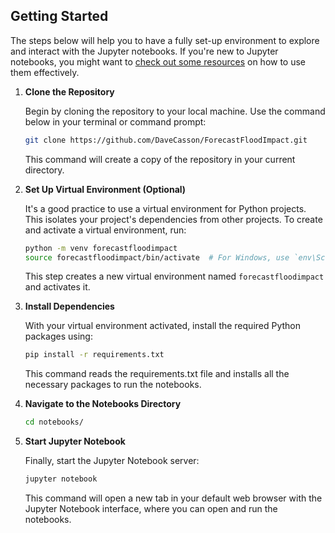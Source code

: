 
## Getting Started

The steps below will help you to have a fully set-up environment to explore and interact with the Jupyter notebooks. If you're new to Jupyter notebooks, you might want to [check out some resources](https://jupyter.org/) on how to use them effectively.

1. **Clone the Repository**

    Begin by cloning the repository to your local machine. Use the command below in your terminal or command prompt:
   ```bash
   git clone https://github.com/DaveCasson/ForecastFloodImpact.git
   ```
    This command will create a copy of the repository in your current directory.

2. **Set Up Virtual Environment (Optional)**  

    It's a good practice to use a virtual environment for Python projects. This isolates your project's dependencies from other projects. To create and activate a virtual environment, run:
   ```bash
   python -m venv forecastfloodimpact
   source forecastfloodimpact/bin/activate  # For Windows, use `env\Scripts\activate`
   ```
    This step creates a new virtual environment named `forecastfloodimpact` and activates it.

3. **Install Dependencies**  

    With your virtual environment activated, install the required Python packages using:

   ```bash
   pip install -r requirements.txt
   ```

    This command reads the requirements.txt file and installs all the necessary packages to run the notebooks.

4. **Navigate to the Notebooks Directory**  
   ```bash
   cd notebooks/
   ```

5. **Start Jupyter Notebook**  

    Finally, start the Jupyter Notebook server:
   ```bash
   jupyter notebook
   ```
    This command will open a new tab in your default web browser with the Jupyter Notebook interface, where you can open and run the notebooks.
